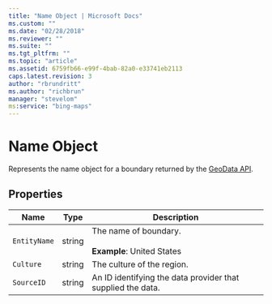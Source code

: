 ```yaml
---
title: "Name Object | Microsoft Docs"
ms.custom: ""
ms.date: "02/28/2018"
ms.reviewer: ""
ms.suite: ""
ms.tgt_pltfrm: ""
ms.topic: "article"
ms.assetid: 6759fb66-e99f-4bab-82a0-e33741eb2113
caps.latest.revision: 3
author: "rbrundritt"
ms.author: "richbrun"
manager: "stevelom"
ms:service: "bing-maps"
---
```

# Name Object
Represents the name object for a boundary returned by the [GeoData API](../spatial-data-services/geodata-api.md). 

## Properties

Name              | Type           | Description
----------------- | -------------- | ----------------------------------
`EntityName`      | string         | The name of boundary. <br/><br/>**Example**: United States
`Culture`         | string         | The culture of the region.
`SourceID`        | string         | An ID identifying the data provider that supplied the data. 

